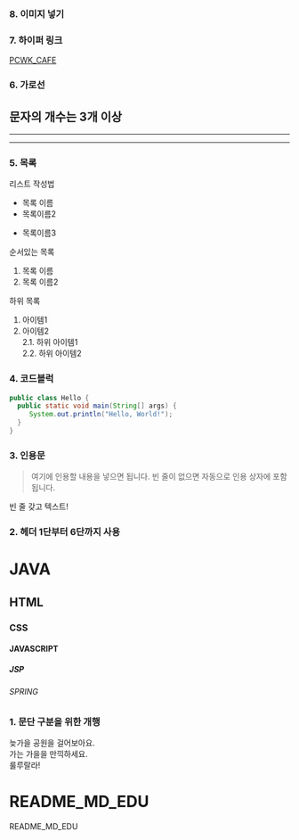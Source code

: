 ### 8. 이미지 넣기



### 7. 하이퍼 링크
[PCWK_CAFE](https://cafe.daum.net/pcwk "설명문구")


### 6. 가로선
문자의 개수는 3개 이상
---
***
----


### 5. 목록
리스트 작성법
* 목록 이름
* 목록이름2
+ 목록이름3


순서있는 목록
1. 목록 이름
2. 목록 이름2

하위 목록
1. 아이템1
2. 아이템2  
2.1. 하위 아이템1  
2.2. 하위 아이템2


### 4. 코드블럭
```JAVA
public class Hello {
  public static void main(String[] args) {  
     System.out.println("Hello, World!");
  }
}
```

### 3. 인용문
> 여기에 인용할 내용을 넣으면 됩니다.
빈 줄이 없으면 자동으로 인용 상자에 포함됩니다.

빈 줄 갖고 텍스트!

### 2. 헤더 1단부터 6단까지 사용
# JAVA
## HTML
### CSS
#### JAVASCRIPT
##### JSP
###### SPRING

### 1. 문단 구분을 위한 개행
늦가을 공원을 걸어보아요.  
가는 가을을 만끽하세요.</br>
룰루랄라!


# README_MD_EDU
README_MD_EDU
